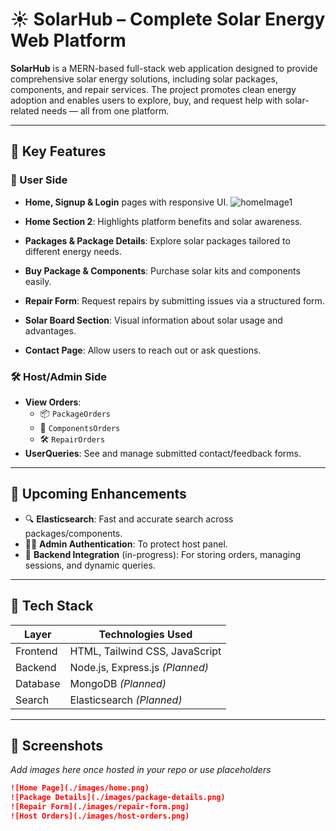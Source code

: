 # ☀️ SolarHub – Complete Solar Energy Web Platform

**SolarHub** is a MERN-based full-stack web application designed to provide comprehensive solar energy solutions, including solar packages, components, and repair services. The project promotes clean energy adoption and enables users to explore, buy, and request help with solar-related needs — all from one platform.

---

## 🚀 Key Features

### 👥 User Side
- **Home, Signup & Login** pages with responsive UI.
![homeImage1](https://github.com/user-attachments/assets/3ad3ba2b-4624-421a-9918-06af1fda4223)

- **Home Section 2**: Highlights platform benefits and solar awareness.
- **Packages & Package Details**: Explore solar packages tailored to different energy needs.
- **Buy Package & Components**: Purchase solar kits and components easily.
- **Repair Form**: Request repairs by submitting issues via a structured form.
- **Solar Board Section**: Visual information about solar usage and advantages.
- **Contact Page**: Allow users to reach out or ask questions.

### 🛠 Host/Admin Side
- **View Orders**:
  - 📦 `PackageOrders`
  - 🔩 `ComponentsOrders`
  - 🛠 `RepairOrders`
- **UserQueries**: See and manage submitted contact/feedback forms.

---

## 🧠 Upcoming Enhancements

- 🔍 **Elasticsearch**: Fast and accurate search across packages/components.
- 🧑‍💼 **Admin Authentication**: To protect host panel.
- 🔗 **Backend Integration** (in-progress): For storing orders, managing sessions, and dynamic queries.

---

## 🧱 Tech Stack

| Layer     | Technologies Used                |
|-----------|----------------------------------|
| Frontend  | HTML, Tailwind CSS, JavaScript   |
| Backend   | Node.js, Express.js *(Planned)*  |
| Database  | MongoDB *(Planned)*              |
| Search    | Elasticsearch *(Planned)*        |

---

## 📸 Screenshots

_Add images here once hosted in your repo or use placeholders_

```markdown
![Home Page](./images/home.png)
![Package Details](./images/package-details.png)
![Repair Form](./images/repair-form.png)
![Host Orders](./images/host-orders.png)
